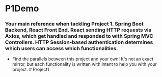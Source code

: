 # P1Demo

### Your main reference when tackling Project 1. Spring Boot Backend, React Front End. React sending HTTP requests via Axios, which get handled and responded to with Spring MVC Controllers. HTTP Session-based authentication determines which users can access which functionalities.
- Find the parallels between this project and your own! It's not an exact mirror, but each functionality is written with intent to help you with your project.
#   P r o j e c t 1  
 